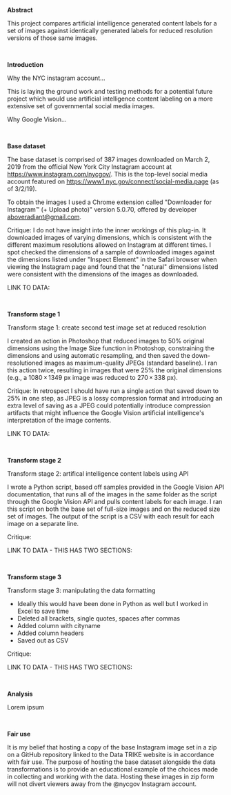 ****Abstract****

This project compares artificial intelligence generated content labels for a set of images against identically generated labels for reduced resolution versions of those same images.


<br>

****Introduction****

Why the NYC instagram account...

This is laying the ground work and testing methods for a potential future project which would use artificial intelligence content labeling on a more extensive set of governmental social media images.

Why Google Vision...


<br>

****Base dataset****

The base dataset is comprised of 387 images downloaded on March 2, 2019 from the official New York City Instagram account at https://www.instagram.com/nycgov/. This is the top-level social media account featured on https://www1.nyc.gov/connect/social-media.page (as of 3/2/19).

To obtain the images I used a Chrome extension called "Downloader for Instagram™ (+ Upload photo)" version 5.0.70, offered by developer aboveradiant@gmail.com. 

Critique: I do not have insight into the inner workings of this plug-in. It downloaded images of varying dimensions, which is consistent with the different maximum resolutions allowed on Instagram at different times. I spot checked the dimensions of a sample of downloaded images against the dimensions listed under "Inspect Element" in the Safari browser when viewing the Instagram page and found that the "natural" dimensions listed were consistent with the dimensions of the images as downloaded.

LINK TO DATA:


<br>

****Transform stage 1****

Transform stage 1: create second test image set at reduced resolution

I created an action in Photoshop that reduced images to 50% original dimensions using the Image Size function in Photoshop, constraining the dimensions and using automatic resampling, and then saved the down-resolutioned images as maximum-quality JPEGs (standard baseline). I ran this action twice, resulting in images that were 25% the original dimensions (e.g., a 1080 × 1349 px image was reduced to 270 × 338 px).

Critique: In retrospect I should have run a single action that saved down to 25% in one step, as JPEG is a lossy compression format and introducing an extra level of saving as a JPEG could potentially introduce compression artifacts that might influence the Google Vision artificial intelligence's interpretation of the image contents.

LINK TO DATA:


<br>

****Transform stage 2****

Transform stage 2: artifical intelligence content labels using API

I wrote a Python script, based off samples provided in the Google Vision API documentation, that runs all of the images in the same folder as the script through the Google Vision API and pulls content labels for each image. I ran this script on both the base set of full-size images and on the reduced size set of images. The output of the script is a CSV with each result for each image on a separate line.


Critique:

LINK TO DATA - THIS HAS TWO SECTIONS:



<br>

****Transform stage 3****

Transform stage 3: manipulating the data formatting

- Ideally this would have been done in Python as well but I worked in Excel to save time
- Deleted all brackets, single quotes, spaces after commas
- Added column with cityname
- Added column headers
- Saved out as CSV


Critique: 

LINK TO DATA - THIS HAS TWO SECTIONS:



<br>

****Analysis****

Lorem ipsum


<br>

****Fair use****

It is my belief that hosting a copy of the base Instagram image set in a zip on a GitHub repository linked to the Data TRIKE website is in accordance with fair use. The purpose of hosting the base dataset alongside the data transformations is to provide an educational example of the choices made in collecting and working with the data. Hosting these images in zip form will not divert viewers away from the @nycgov Instagram account.
